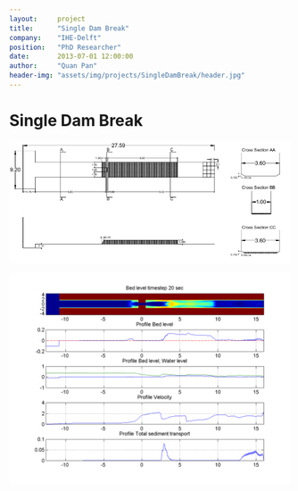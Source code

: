 ```yaml
---
layout:     project
title:      "Single Dam Break"
company:    "IHE-Delft"
position:   "PhD Researcher"
date:       2013-07-01 12:00:00
author:     "Quan Pan"
header-img: "assets/img/projects/SingleDamBreak/header.jpg"
---
```


# [](#header-1)Single Dam Break

![](/assets/img/projects/SingleDamBreak/autoCAD.jpg)

![](/assets/img/projects/SingleDamBreak/bedlevel.png)
